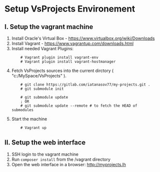 # Setup VsProjects Environement

## I. Setup the vagrant machine

1. Install Oracle's Virtual Box - https://www.virtualbox.org/wiki/Downloads
2. Install Vagrant - https://www.vagrantup.com/downloads.html
3. Install needed Vagrant Plugins:
	```
		# Vagrant plugin install vagrant-env
		# Vagrant plugin install vagrant-hostmanager
	```
4. Fetch VsProjects sources into the current dirctory ( "c:/MySpace/VsProjects" ).
	```
		# git clone https://gitlab.com/iatanasov77/my-projects.git .
		# git submodule init
		
		# git submodule update
		; OR
		# git submodule update --remote # to fetch the HEAD of submodules
	```
5. Start the machine
	```
    	# Vagrant up
    ```

## II. Setup the web interface

1. SSH login to the vagrant machine
2. Run `composer install` from the /vagrant directory
3. Open the web interface in a browser: http://myprojects.lh
